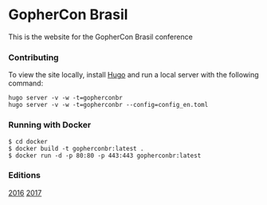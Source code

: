 # GopherCon Brasil

This is the website for the GopherCon Brasil conference

### Contributing

To view the site locally, install [Hugo](http://gohugo.io/) and run a local server with the following command:
```
hugo server -v -w -t=gopherconbr
hugo server -v -w -t=gopherconbr --config=config_en.toml

```

### Running with Docker

```
$ cd docker
$ docker build -t gopherconbr:latest .
$ docker run -d -p 80:80 -p 443:443 gopherconbr:latest
```

### Editions

[2016](https://github.com/gopherconbr/gopherconbr.org/tree/2016)
[2017](https://github.com/gopherconbr/gopherconbr.org/tree/2017)
